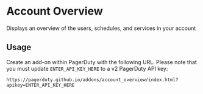 # Account Overview

Displays an overview of the users, schedules, and services in your account

## Usage

Create an add-on within PagerDuty with the following URL. Please note that you must update `ENTER_API_KEY_HERE` to a v2 PagerDuty API key:

```
https://pagerduty.github.io/addons/account_overview/index.html?apikey=ENTER_API_KEY_HERE
```

